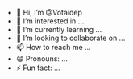 - 👋 Hi, I’m @Votaidep
- 👀 I’m interested in ...
- 🌱 I’m currently learning ...
- 💞️ I’m looking to collaborate on ...
- 📫 How to reach me ...
- 😄 Pronouns: ...
- ⚡ Fun fact: ...

<!---
Votaidep/Votaidep is a ✨ special ✨ repository because its `README.md` (this file) appears on your GitHub profile.
You can click the Preview link to take a look at your changes.
--->
